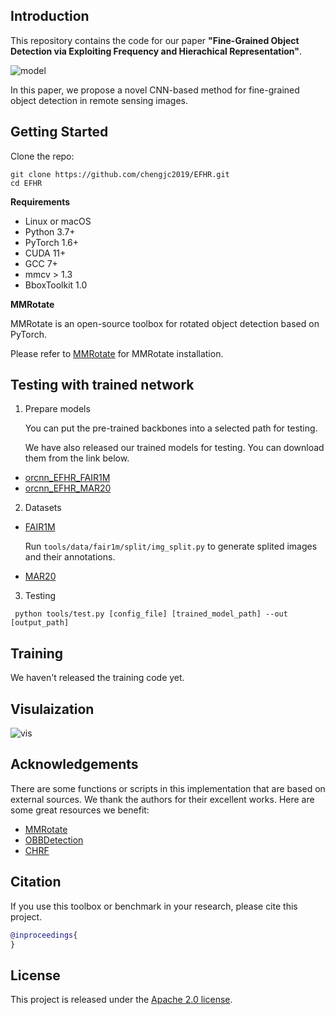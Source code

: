 
## Introduction
This repository contains the code for our paper **"Fine-Grained Object Detection via Exploiting Frequency and Hierachical Representation"**.

![model](https://github.com/chengjc2019/EFHR/blob/main/pics/model_v2.png)

In this paper, we propose a novel CNN-based method for fine-grained object detection in remote sensing images.

## Getting Started

Clone the repo:
```shell
git clone https://github.com/chengjc2019/EFHR.git
cd EFHR
```
<summary><b>Requirements</b></summary>

- Linux or macOS
- Python 3.7+
- PyTorch 1.6+
- CUDA 11+
- GCC 7+
- mmcv > 1.3
- BboxToolkit 1.0

<summary><b>MMRotate</b></summary>
  
  MMRotate is an open-source toolbox for rotated object detection based on PyTorch.
  
  Please refer to [MMRotate](https://github.com/open-mmlab/mmrotate) for MMRotate installation.

## Testing with trained network
1. Prepare models

    You can put the pre-trained backbones into a selected path for testing.

    We have also released our trained models for testing. You can download them from the link below.

-  [orcnn_EFHR_FAIR1M](https://drive.google.com/file/d/1iiNrLoqGTeCl6RfNkPkUp8cAx1od_Qzu/view?usp=share_link)
- [orcnn_EFHR_MAR20](https://drive.google.com/file/d/1FkR3hpA8RS4-aA9gg3RnKskDKPvcDB1s/view?usp=share_link)


2. Datasets

- [FAIR1M](https://www.gaofen-challenge.com/indexpage)

  Run ```tools/data/fair1m/split/img_split.py``` to generate splited images and their annotations.

- [MAR20](https://gcheng-nwpu.github.io/)

3. Testing

```shell
 python tools/test.py [config_file] [trained_model_path] --out [output_path]
```

## Training

We haven't released the training code yet.

## Visulaization

![vis](https://github.com/chengjc2019/EFHR/blob/main/pics/com_fair1m.png)

## Acknowledgements

There are some functions or scripts in this implementation that are based on external sources. We thank the authors for their excellent works.
Here are some great resources we benefit:
- [MMRotate](https://github.com/open-mmlab/mmrotate)
- [OBBDetection](https://github.com/jbwang1997/OBBDetection)
- [CHRF](https://github.com/visiondom/CHRF)

## Citation

If you use this toolbox or benchmark in your research, please cite this project.

```bibtex
@inproceedings{
}
```

## License

This project is released under the [Apache 2.0 license](LICENSE).
